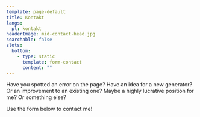 ```yaml
---
template: page-default
title: Kontakt
langs:
  pl: kontakt
headerImage: mid-contact-head.jpg
searchable: false
slots:
  bottom:
    - type: static
      template: form-contact
      content: ""
---
```

Have you spotted an error on the page? Have an idea for a new generator? Or an improvement to an existing one? Maybe a highly lucrative position for me? Or something else?

Use the form below to contact me!